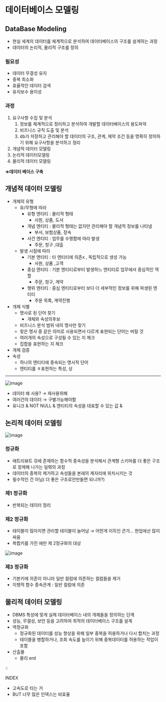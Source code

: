 # 데이터베이스 모델링

## DataBase Modeling

- 현실 세계의 데이터를 체계적으로 분석하여 데이터베이스의 구조를 설계하는 과정
- 데이터의 논리적, 물리적 구조를 정의

### 필요성

- 데이터 무결성 유지
- 중복 최소화
- 효율적인 데이터 검색
- 유지보수 용이성

### 과정

1. 요구사항 수집 및 분석 
    1. 정보를 체계적으로 정리하고 분석하여 개발할 데이터베이스의 용도파악
    2. 비즈니스 규칙 도출 및 분석
    3. db가 저장하고 관리해야 할 데이터의 구조, 관계, 제약 조건 등을 명확히 정의하기 위해 요구사항을 분석하고 정리
2. 개념적 데이터 모델링
3. 논리적 데이터모델링
4. 물리적 데이터 모델링

**⇒데이터 베이스 구축**

## 개념적 데이터 모델링

- 개체의 유형
    - 유/무형에 따라
        - 유형 엔티티 : 물리적 형태
            - 사원, 상품, 도서
        - 개념 엔티티 : 물리적 형태는 없지만 관리해야 할 개념적 정보를 나타냄
            - 부서, 보험상품, 장속
        - 사건 엔티티 : 업무를 수행함에 따라 발생
            - 주문, 청구 ,대출
    - 발생 시점에 따라
        - 기본 엔티티 : 타 엔티티에 의존x , 독립적으로 생성 가능
            - 사원, 상품 ,고객
        - 중심 엔티티 : 기본 엔티티로부터 발생하느 엔티티로 업무에서 중심적인 역할
            - 주문, 청구, 계약
        - 행위 엔티티 : 중심 엔티티로부터 보다 더 세부적인 정보를 위해 파생된 엔티티
            - 주문 목록, 계약진행
- 개체 식별
    - 명사로 된 단어 찾기
        - 개체와 속성의후보
    - 비즈니스 분석 범위 내의 명사만 찾기
    - 찾은 명사 중 같은 의미로 사용되면서 다르게 표현되는 단어는 버릴 것
    - 여러개의 속성으로 구성될 수 있는 지 체크
    - 집합을 표현하는 지 체크
- 개체 검증
- 속성
    - 하나의 엔티티에 종속되는 명사적 단어
    - 엔티티를 ㅎ표현하는 특성, 상

---
![image](https://github.com/user-attachments/assets/f3a9d2ac-db80-46bc-81f2-1a32432086b0)


- 데이터 왜 사용? → 재사용위해
- 여러건의 데이터 → 구별가능해야함
- 유니크 &  NOT NULL & 엔티티의 속성을 대표할 수 있는 값 &

## 논리적  데이터 모델링

![image](https://github.com/user-attachments/assets/f3c12498-5d76-4827-9b9f-ed112e3bd2c8)


### 정규화

- 애트리뷰트 갂에 존재하는 함수적 종속성을 분석해서 관계형 스키마를 더
좋은 구조로 정제해 나가는 일렦의 과정
- 데이터의 중복의 제거하고 속성들을 본래의 제자리에 위치시키는 것
- 필수적인 건 아님( 더 좋은 구조로안만들면 되니까?)

### 제1 정규화

- 반복되는 데이터 정리

### 제2 정규화

- 테이블이 많아지면 관리할 테이블이 늘어남 → 어떤게 이득인 큰가… 현업에선 많이 싸움
- 복합키를 가진 애만 제 2정규화의 대상



![image](https://github.com/user-attachments/assets/e0cb1980-2189-4de5-a862-bb3567a52bac)


### 제3 정규화

- 기본키에 의존이 아니라 일반 컬럼에 의존하는 컬럼들을 제거
- 이행적 함수 종속관계 : 일반 컬럼에 의존

## 물리적 데이터 모델링

- DBMS 특성에 맞게 실제 데이터베이스 내의 개체들을 정의하는 단계
- 성능, 무결성, 보안 등을 고려하여 최적의 데이터베이스 구조를 설계
- 역정규화
    - 정규화된 데이터를 성능 향상을 위해 일부 중복을 허용하거나 다시 합치는 과정
    - 테이블을 병합하거나, 조회 속도를 높이기 위해 중복데이터를 허용하는 작업이 포함
- 산출물
    - 물리 erd

<aside>
💡

INDEX

- 고속도로 타는 거
- BUT 너무 많은 인덱스는 비효율
</aside>
